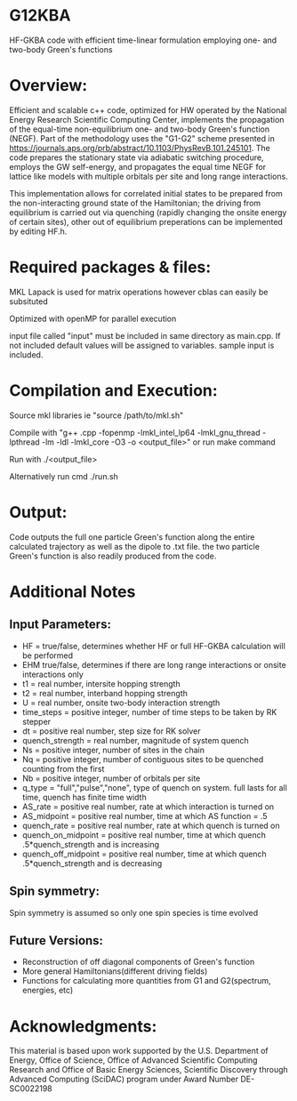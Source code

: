 # G12KBA
HF-GKBA code with efficient time-linear formulation employing one- and two-body Green's functions

# Overview:
Efficient and scalable c++ code, optimized for HW operated by the National Energy Research Scientific Computing Center, implements the propagation of the equal-time non-equilibrium one- and two-body Green's function (NEGF).  Part of the methodology uses the "G1-G2" scheme presented in https://journals.aps.org/prb/abstract/10.1103/PhysRevB.101.245101. The code prepares the stationary state via adiabatic switching procedure, employs the GW self-energy, and propagates the equal time NEGF for lattice like models with multiple orbitals per site and long range interactions.  

This implementation allows for correlated initial states to be prepared from the non-interacting ground state of the Hamiltonian; the driving from equilibrium is carried out via quenching (rapidly changing the onsite energy of certain sites), other out of equilibrium preperations can be implemented by editing HF.h. 


# Required packages & files:
MKL Lapack is used for matrix operations however cblas can easily be subsituted

Optimized with openMP for parallel execution

input file called "input" must be included in same directory as main.cpp.  If not included default values will be assigned to variables.  sample input is included.
# Compilation and Execution:

Source mkl libraries ie "source /path/to/mkl.sh"

Compile with "g++ <filename>.cpp -fopenmp -lmkl_intel_lp64 -lmkl_gnu_thread -lpthread -lm -ldl -lmkl_core -O3 -o <output_file>"
or run make command
  
Run with ./<output_file>
 
Alternatively run cmd ./run.sh
 
# Output:
Code outputs the full one particle Green's function along the entire calculated trajectory as well as the dipole to .txt file.  the two particle Green's function is also readily produced from the code.


# Additional Notes
## Input Parameters:
- HF = true/false, determines whether HF or full HF-GKBA calculation will be performed
- EHM true/false, determines if there are long range interactions or onsite interactions only
- t1 = real number, intersite hopping strength
- t2 = real number, interband hopping strength
- U = real number, onsite two-body interaction strength
- time_steps = positive integer, number of time steps to be taken by RK stepper
- dt = positive real number, step size for RK solver
- quench_strength = real number, magnitude of system quench
- Ns = positive integer, number of sites in the chain
- Nq = positive integer, number of contiguous sites to be quenched counting from the first
- Nb = positive integer, number of orbitals per site
- q_type = "full","pulse","none", type of quench on system.  full lasts for all time, quench has finite time width
- AS_rate = positive real number, rate at which interaction is turned on
- AS_midpoint = positive real number, time at which AS function = .5
- quench_rate = positive real number, rate at which quench is turned on
- quench_on_midpoint = positive real number, time at which quench .5*quench_strength and is  increasing
- quench_off_midpoint = positive real number, time at which quench .5*quench_strength and is  decreasing
## Spin symmetry:
Spin symmetry is assumed so only one spin species is time evolved

## Future Versions: 

- Reconstruction of off diagonal components of Green's function
- More general Hamiltonians(different driving fields)
- Functions for calculating more quantities from G1 and G2(spectrum, energies, etc)

 # Acknowledgments:
 
 This material is based upon work supported by the U.S. Department of Energy, Office of Science, Office of Advanced Scientific Computing Research and Office of Basic Energy Sciences, Scientific Discovery through Advanced Computing (SciDAC) program under Award Number DE-SC0022198
